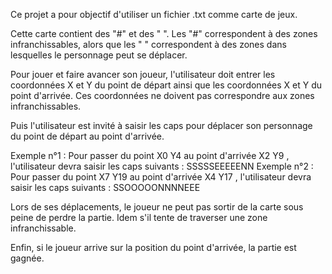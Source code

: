 Ce projet a pour objectif d'utiliser un fichier .txt comme carte de jeux.

Cette carte contient des "#" et des " ". 
Les "#" correspondent à des zones infranchissables, alors que les " " correspondent à des zones dans lesquelles le personnage peut se déplacer. 

Pour jouer et faire avancer son joueur, l'utilisateur doit entrer les coordonnées X et Y du point de départ ainsi que les coordonnées X et Y du point d'arrivée. 
Ces coordonnées ne doivent pas correspondre aux zones infranchissables.

Puis l'utilisateur est invité à saisir les caps pour déplacer son personnage du point de départ au point d'arrivée. 

Exemple n°1 : Pour passer du point X0 Y4 au point d'arrivée X2 Y9 , l'utilisateur devra saisir les caps suivants : SSSSSEEEEENN
Exemple n°2 : Pour passer du point X7 Y19 au point d'arrivée X4 Y17 , l'utilisateur devra saisir les caps suivants : SSOOOOONNNNEEE

Lors de ses déplacements, le joueur ne peut pas sortir de la carte sous peine de perdre la partie. Idem s'il tente de traverser une zone infranchissable.

Enfin, si le joueur arrive sur la position du point d'arrivée, la partie est gagnée.
